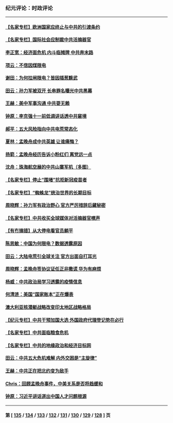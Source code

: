 ### 纪元评论：时政评论
---
#### [【名家专栏】欧洲国家应终止与中共的引渡条约](../../pages/nsc1025/n13274402.md) 
#### [【名家专栏】国际社会应制裁中共活摘器官](../../pages/nsc1025/n13274393.md) 
#### [李正宽：经济面危机 内斗临摊牌 中共奔末路](../../pages/nsc1025/n13273766.md) 
#### [项云：不信因煤限电](../../pages/nsc1025/n13274030.md) 
#### [谢田：为何拉闸限电？皆因插葱黩武](../../pages/nsc1025/n13273857.md) 
#### [田云：孙力军被双开 长串罪名曝光中共黑幕](../../pages/nsc1025/n13273129.md) 
#### [王赫：美中军事沟通 中共耍无赖](../../pages/nsc1025/n13272891.md) 
#### [钟原：李克强十一前低调讲话透中共窘境](../../pages/nsc1025/n13272964.md) 
#### [郝平：五大风险指向中共电荒常态化](../../pages/nsc1025/n13272534.md) 
#### [夏林：孟晚舟成中共英雄 让谁痛悔？](../../pages/nsc1025/n13272589.md) 
#### [扬箭：孟晚舟经历告诉小粉红们 离党远一点](../../pages/nsc1025/n13272831.md) 
#### [沈舟：珠海航空展的中共山寨军机（多图）](../../pages/nsc1025/n13272514.md) 
#### [【名家专栏】停止“围堵”抗拒新冠疫苗者](../../pages/nsc1025/n13271770.md) 
#### [【名家专栏】“蜘蛛龙”统治世界的长期目标](../../pages/nsc1025/n13271843.md) 
#### [周晓辉：孙力军有政治野心 官方严厉措辞后藏秘密](../../pages/nsc1025/n13272254.md) 
#### [【名家专栏】中共收买全球媒体对活摘器官噤声](../../pages/nsc1025/n13271659.md) 
#### [【有冇搞错】从大停电看官员躺平](../../pages/nsc1025/n13269873.md) 
#### [陈思敏：中国为何限电？数据透露原因](../../pages/nsc1025/n13271009.md) 
#### [田云：大陆电荒引全球关注 官方出面自打耳光](../../pages/nsc1025/n13270548.md) 
#### [周晓辉：孟晚舟签协议证任正非撒谎 华为有麻烦](../../pages/nsc1025/n13269715.md) 
#### [杨威：中共政治局学习透露的疫情信息](../../pages/nsc1025/n13269855.md) 
#### [何清涟：美国“国家账本”正在爆表](../../pages/nsc1025/n13269826.md) 
#### [澳大利亚核潜艇战略改变印太地区战略格局](../../pages/nsc1025/n13269759.md) 
#### [【纪元专栏】中共干预加国大选 外国政府代理登记势在必行](../../pages/nsc1025/n13269626.md) 
#### [【名家专栏】中共面临粮食危机](../../pages/nsc1025/n13269236.md) 
#### [【名家专栏】中共的地缘政治和经济目标网](../../pages/nsc1025/n13269340.md) 
#### [田云：中共五大危机难解 内外交困是“主旋律”](../../pages/nsc1025/n13268548.md) 
#### [王赫：中共正在把北约变为敌手](../../pages/nsc1025/n13268403.md) 
#### [Chris：回顾孟晚舟事件，中美关系是否将趋缓和](../../pages/nsc1025/n13267242.md) 
#### [钟原：习近平讲话道出中国人才问题根源](../../pages/nsc1025/n13267366.md) 

---
#### 第 [ [135](./135.md) / [134](./134.md) / [133](./133.md) / [132](./132.md) / [131](./131.md) / [130](./130.md) / [129](./129.md) / [128](./128.md) ] 页
